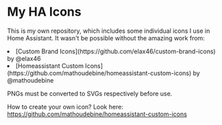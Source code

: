 <h1>My HA Icons</h1>

This is my own repository, which includes some individual icons I use in Home Assistant. It wasn't be possible without the amazing work from:
<li>[Custom Brand Icons](https://github.com/elax46/custom-brand-icons) by @elax46</li>
<li>[Homeassistant Custom Icons](https://github.com/mathoudebine/homeassistant-custom-icons) by @mathoudebine</li>

PNGs must be converted to SVGs respectively before use.

How to create your own icon? Look here: https://github.com/mathoudebine/homeassistant-custom-icons
